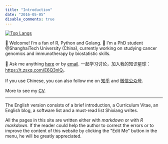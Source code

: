 ```yaml
---
title: "Introduction"
date: "2016-05-05"
disable_comments: true
---
```


[![Top Langs](https://github-readme-stats.vercel.app/api/top-langs/?username=ShixiangWang&hide=html,jupyter%20notebook,javascript&layout=compact&langs_count=10)](https://github.com/ShixiangWang/github-readme-stats)

👋 Welcome\! I’m a fan of R, Python and Golang. 🔭 I’m a PhD student
@ShanghaiTech University (China), currently working on studying cancer
genomics and immunotherapy by biostatistic skills.

💬 Ask me anything
[here](https://github.com/ShixiangWang/self-study/discussions) or by
[email](mailto:https://github.com/ShixiangWang/MessageBoard/issues). 一起学习讨论，加入我的知识星球：<https://t.zsxq.com/E6Q3nIQ>。

If you use Chinese, you can also follow me on
[知乎](https://www.zhihu.com/people/shixiangwang) and
[微信公众号](https://shixiangwang.github.io/home/logo/qrcode.jpg). 

More to see my [CV](https://shixiangwang.github.io/cv-shixiang/).

---

The English version consists of a brief introduction, a Curriculum Vitae, an English blog, a software list and a must-read list Shixiang writes.

All the pages in this site are written either with *markdown* or with *R markdown*. If the reader could help the author to correct the errors or to improve the content of this website by clicking the "Edit Me" button in the menu, he will be greatly appreciated.
